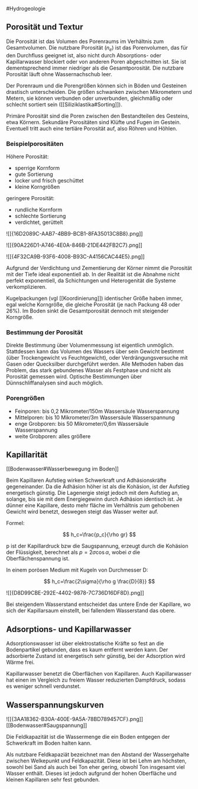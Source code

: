 #Hydrogeologie 

## Porosität und Textur

Die Porosität ist das Volumen des Porenraums im Verhältnis zum Gesamtvolumen. Die nutzbare Porosität ($n_e$) ist das Porenvolumen, das für den Durchfluss geeignet ist, also nicht durch Absorptions- oder Kapillarwasser blockiert oder von anderen Poren abgeschnitten ist. Sie ist dementsprechend immer niedriger als die Gesamtporosität. Die nutzbare Porosität läuft ohne Wassernachschub leer.

Der Porenraum und die Porengrößen können sich in Böden und Gesteinen drastisch unterscheiden. Die größen schwanken zwischen Mikrometern und Metern, sie können verbunden oder unverbunden, gleichmäßig oder schlecht sortiert sein ([[Siliziklastika#Sorting]]).

Primäre Porosität sind die Poren zwischen den Bestandteilen des Gesteins, etwa Körnern. Sekundäre Porositäten sind Klüfte und Fugen im Gestein. Eventuell tritt auch eine tertiäre Porosität auf, also Röhren und Höhlen.

### Beispielporositäten

Höhere Porosität:
- sperrige Kornform
- gute Sortierung
- locker und frisch geschüttet
- kleine Korngrößen

geringere Porosität:
- rundliche Kornform
- schlechte Sortierung
- verdichtet, gerüttelt

![[{16D2089C-AAB7-4BB9-BCB1-8FA35013C8B8}.png]]

![[{90A226D1-A746-4E0A-846B-21DE442FB2C7}.png]]

![[{4F32CA9B-93F6-4008-B93C-A4156CAC44E5}.png]]

Aufgrund der Verdichtung und Zementierung der Körner nimmt die Porosität mit der Tiefe ideal exponentiell ab. In der Realität ist die Abnahme nicht perfekt exponentiell, da Schichtungen und Heterogenität die Systeme verkomplizieren.

Kugelpackungen (vgl [[Koordinierung]]) identischer Größe haben immer, egal welche Korngröße, die gleiche Porosität (je nach Packung 48 oder 26%). Im Boden sinkt die Gesamtporosität dennoch mit steigender Korngröße.

### Bestimmung der Porosität

Direkte Bestimmung über Volumenmessung ist eigentlich unmöglich. Stattdessen kann das Volumen des Wassers über sein Gewicht bestimmt (über Trockengewicht vs Feuchtgewicht), oder Verdrängungsversuche mit Gasen oder Quecksilber durchgeführt werden. Alle Methoden haben das Problem, das stark gebundenes Wasser als Festphase und nicht als Porosität gemessen wird. Optische Bestimmungen über Dünnschliffanalysen sind auch möglich.

### Porengrößen

- Feinporen: bis 0,2 Mikrometer/150m Wassersäule Wasserspannung
- Mittelporen: bis 10 Mikrometer/3m Wassersäule Wasserspannung
- enge Grobporen: bis 50 Mikrometer/0,6m Wassersäule Wasserspannung
- weite Grobporen: alles größere

## Kapillarität

[[Bodenwasser#Wasserbewegung im Boden]]

Beim Kapillaren Aufstieg wirken Schwerkraft und Adhäsionskräfte gegeneinander. Da die Adhäsion höher ist als die Kohäsion, ist der Aufstieg energetisch günstig. Die Lagenergie steigt jedoch mit dem Aufstieg an, solange, bis sie mit dem Energiegewinn durch Adhäsion identisch ist. Je dünner eine Kapillare, desto mehr fläche im Verhältnis zum gehobenen Gewicht wird benetzt, deswegen steigt das Wasser weiter auf.

Formel:

$$
h_c=\frac{p_c}{\rho gr}
$$

p ist der Kapillardruck bzw die Saugspannung, erzeugt durch die Kohäsion der Flüssigkeit, berechnet als $p=2\sigma \cos \alpha$, wobei $\sigma$ die Oberflächenspannung ist.

In einem porösen Medium mit Kugeln von Durchmesser D:

$$
h_c=\frac{2\sigma}{\rho g \frac{D}{8}}
$$

![[{D8D99CBE-292E-4402-9878-7C736D16DF8D}.png]]

Bei steigendem Wasserstand entscheidet das untere Ende der Kapillare, wo sich der Kapillarsaum einstellt, bei fallendem Wasserstand das obere.

## Adsorptions- und Kapillarwasser

Adsorptionswasser ist über elektrostatische Kräfte so fest an die Bodenpartikel gebunden, dass es kaum entfernt werden kann. Der adsorbierte Zustand ist energetisch sehr günstig, bei der Adsorption wird Wärme frei.

Kapillarwasser benetzt die Oberflächen von Kapillaren. Auch Kapillarwasser hat einen im Vergleich zu freiem Wasser reduzierten Dampfdruck, sodass es weniger schnell verdunstet.

## Wasserspannungskurven

![[{3AA18362-B30A-400E-9A5A-78BD789457CF}.png]]
[[Bodenwasser#Saugspannung]]

Die Feldkapazität ist die Wassermenge die ein Boden entgegen der Schwerkraft im Boden halten kann.

Als nutzbare Feldkapaziät bezeichnet man den Abstand der Wassergehalte zwischen Welkepunkt und Feldkapazität. Diese ist bei Lehm am höchsten, sowohl bei Sand als auch bei Ton eher gering, obwohl Ton insgesamt viel Wasser enthält. Dieses ist jedoch aufgrund der hohen Oberfläche und kleinen Kapillaren sehr fest gebunden.